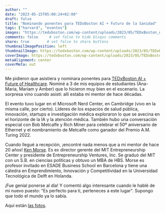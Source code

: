 ```yaml
---
author: ""
date: "2023-05-15T05:00:24+02:00"
draft: false
title: "Nominando ponentes para TEDxBoston AI + Futuro de la Sanidad"
tags: ["harvard", "eventos"]
images: "https://tedxboston.com/wp-content/uploads/2023/05/TEDxBoston_AI-Heathcare_NERD-Center-uai-2064x1178.png"
comments: false     # set false to hide Disqus comments
share: true        # set false to share buttons
thumbnailImagePosition: left
thumbnailImage: https://tedxboston.com/wp-content/uploads/2023/05/TEDxBoston_AI-Heathcare_NERD-Center-uai-2064x1178.png
coverImage: https://tedxboston.com/wp-content/uploads/2023/05/TEDxBoston_AI-Heathcare_NERD-Center-uai-2064x1178.png
metaAlignment: center
coverMeta: out
---
```


Me pidieron que asistiera y nominara ponentes para [TEDxBoston AI + Future of Healthcare](https://tedxboston.com/portfolio/ai-future-of-healthcare-may-2023/). Nominé a 3 de mis equipos de estudiantes (Ana-Maria, Mariam y Amber) que lo hicieron muy bien en el escenario. La sorpresa vino cuando asistí: allí estaba mi mentor de hace décadas.

<!--more-->

El evento tuvo lugar en el Microsoft Nerd Center, en Cambridge (vivo en la misma calle, por cierto). Líderes de los espacios de salud pública, innovación, startups e investigación médica exploraron lo que se avecina en el horizonte de la IA y la atención médica. También hubo una conversación especial con Bob Metcalfe y Rich Miner para celebrar el 50º aniversario de Ethernet y el nombramiento de Metcalfe como ganador del Premio A.M. Turing 2022.

Cuando llegué a recepción, ¡encontré nada menos que a mi mentor de hace 20 años! [Ken Morse](https://en.wikipedia.org/wiki/Kenneth_Morse). Es ex director gerente del MIT Entrepreneurship Center y presidente de Entrepreneurship Ventures, Inc. Se graduó del MIT con un S.B. en ciencias políticas y obtuvo un MBA de HBS. Morse es profesor invitado en ESADE Business School en Barcelona y tiene una cátedra en Emprendimiento, Innovación y Competitividad en la Universidad Tecnológica de Delft en Holanda.

¡Fue genial ponerse al día! Y comentó algo interesante cuando le hablé de mi nuevo puesto: "Es perfecto para ti, perteneces a este lugar". Supongo que todo el mundo ya lo sabía.

Aquí están [las fotos](https://photos.app.goo.gl/AzbnufB4DuG4dmGHA).